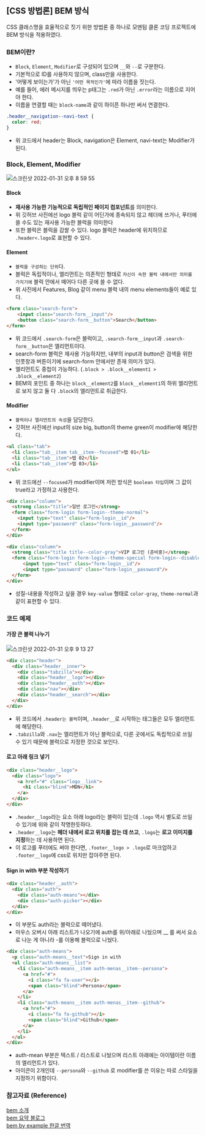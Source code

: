 ## [CSS 방법론] BEM 방식
CSS 클래스명을 효율적으로 짓기 위한 방법론 중 하나로 모멘텀 클론 코딩 프로젝트에 BEM 방식을 적용하였다.

### BEM이란?
- `Block`, `Element`, `Modifier`로 구성되어 있으며 `__`와 `--`로 구분한다.
- 기본적으로 ID를 사용하지 않으며, class만을 사용한다.
- '어떻게 보이는가'가 아닌 `'어떤 목적인가'`에 따라 이름을 짓는다.
- 예를 들어, 에러 메시지를 띄우는 p태그는 `.red`가 아닌 `.error`라는 이름으로 지어야 한다.
- 이름을 연결할 때는 `block-name`과 같이 하이픈 하나만 써서 연결한다.
```css
.header__navigation--navi-text {
  color: red;
}
```
- 위 코드에서 header는 Block, navigation은 Element, navi-text는 Modifier가 된다.

### Block, Element, Modifier
![스크린샷 2022-01-31 오후 8 59 55](https://user-images.githubusercontent.com/77538818/151790278-59118433-c4fb-4eab-af5d-9cf2d0d96ffa.png)
#### Block 
- **재사용 가능한 기능적으로 독립적인 페이지 컴포넌트**를 의미한다. 
- 위 깃허브 사진에선 logo 블럭 같이 어딘가에 종속되지 않고 헤더에 쓰거나, 푸터에 쓸 수도 있는 재사용 가능한 블럭을 의미한다
- 또한 블럭은 블럭을 감쌀 수 있다. logo 블럭은 header에 위치하므로 `.header<.logo`로 표현할 수 있다.

#### Element
- `블럭을 구성하는 단위`다.
- 블럭은 독립적이나, 엘리먼트는 의존적인 형태로 `자신이 속한 블럭 내에서만 의미를 가지기에` 블럭 안에서 떼어다 다른 곳에 쓸 수 없다.
- 위 사진에서 Features, Blog 같이 menu 블럭 내의 menu elements들이 예로 있다.
```html
<form class="search-form">
    <input class="search-form__input"/>
    <button class="search-form__button">Search</button>
</form>
```
- 위 코드에서 `.search-form`은 블럭이고, `.search-form__input`과 `.search-form__button`은 엘리먼트이다.
- search-form 블럭은 재사용 가능하지만, 내부의 input과 button은 검색을 위한 인풋창과 버튼이기에 search-form 안에서만 존재 의미가 있다.
- 엘리먼트도 중첩이 가능하다. (`.block > .block__element1 > .block__element2`)
- BEM의 포인트 중 하나는 `block__element2`를 `block__element1`의 하위 엘리먼트로 보지 않고 둘 다 `.block`의 엘리먼트로 취급한다.

#### Modifier
- `블럭이나 엘리먼트의 속성`을 담당한다.   
- 깃허브 사진에선 input의 size big, button의 theme green이 modifier에 해당한다.   

```html
<ul class="tab">
  <li class="tab__item tab__item--focused">탭 01</li>
  <li class="tab__item">탭 02</li>
  <li class="tab__item">탭 03</li>
</ul>
```
- 위 코드에선 `--focused`가 modifier이며 저런 방식은 `boolean 타입`이며 그 값이 true라고 가정하고 사용한다.   

```html
<div class="column">
  <strong class="title">일반 로그인</strong>
  <form class="form-login form-login--theme-normal">
    <input type="text" class="form-login__id"/>
    <input type="password" class="form-login__password"/>
  </form>
</div>
 
<div class="column">
  <strong class="title title--color-gray">VIP 로그인 (준비중)</strong>
  <form class="form-login form-login--theme-special form-login--disabled">
      <input type="text" class="form-login__id"/>
      <input type="password" class="form-login__password"/>
  </form>
</div>
```
- 성질-내용을 작성하고 싶을 경우 `key-value` 형태로 `color-gray`, `theme-normal`과 같이 표현할 수 있다.

### 코드 예제
#### 가장 큰 블럭 나누기
![스크린샷 2022-01-31 오후 9 13 27](https://user-images.githubusercontent.com/77538818/151791961-121270c5-aabf-4716-8905-5c0cf806fd77.png)
```html
<div class="header">
  <div class="header__inner">
    <div class="tabzilla"></div>
    <div class="header__logo"></div>
    <div class="header__auth"></div>
    <div class="nav"></div>
    <div class="header__search"></div>
  </div>
</div>
```
- 위 코드에서 `.header는 블럭`이며, `.header__`로 시작하는 태그들은 모두 엘리먼트에 해당한다.
- `.tabzilla`와 `.nav`는 엘리먼트가 아닌 블럭으로, 다른 곳에서도 독립적으로 쓰일 수 있기 때문에 블럭으로 지정한 것으로 보인다.

#### 로고 아래 링크 넣기
```html
<div class="header__logo">
  <div class="logo">
    <a href="#" class="logo__link">
      <h1 class="blind">MDN</h1>
    </a>
  </div>
</div>
```
- `.header__logo`라는 요소 아래 logo라는 블럭이 있는데 `.logo` 역시 별도로 쓰일 수 있기에 위와 같이 작명한듯하다.
- `.header__logo`는 **헤더 내에서 로고 위치를 잡는 데 쓰고**, `.logo`는 **로고 이미지를 지정**하는 데 사용하면 된다.
- 이 로고를 푸터에도 써야 한다면, `.footer__logo > .logo`로 마크업하고 `.footer__logo`에 css로 위치만 잡아주면 된다.

#### Sign in with 부분 작성하기
```html
<div class="header__auth">
  <div class="auth">
    <div class="auth-means"></div>
    <div class="auth-picker"></div>
  </div>
</div>
```
- 이 부분도 auth라는 블럭으로 떼어냈다.
- 마우스 오버시 아래 리스트가 나오기에 auth를 위/아래로 나눴으며 __ 를 써서 요소로 나눈 게 아니라 -를 이용해 블럭으로 나눴다.  

```html
<div class="auth-means">
  <p class="auth-means__text">Sign in with
  <ul class="auth-means__list">
    <li class="auth-means__item auth-menas__item--persona">
      <a href="#">
        <i class="fa fa-user"></i>
        <span class="blind">Persona</span>
      </a>
    </li>
    <li class="auth-means__item auth-menas__item--github">
      <a href="#">
        <i class="fa fa-github"></i>
        <span class="blind">Github</span>
      </a>
    </li>
  </ul>
</div>
```
- auth-mean 부분은 텍스트 / 리스트로 나눴으며 리스트 아래에는 아이템이란 이름의 엘리먼트가 있다.
- 아이콘이 2개인데 `--persona`와 `--github` 로 modifier를 쓴 이유는 따로 스타일을 지정하기 위함이다.

### 참고자료 (Reference)
[bem 소개](http://getbem.com/introduction/)    
[bem 요약 블로그](https://nykim.work/15)  
[bem by example 한글 번역](https://naradesign.github.io/bem-by-example.html)   
